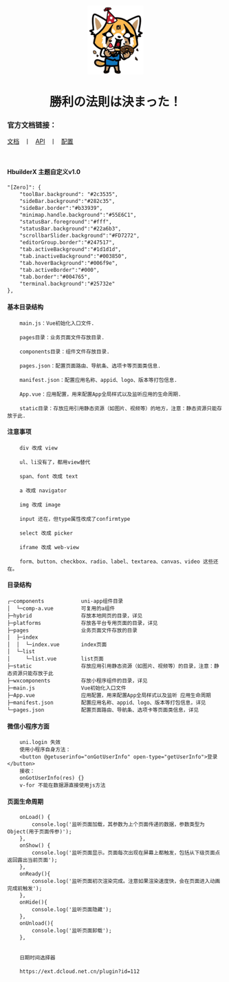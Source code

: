 <p align="center">
  <a href="https://github.com/NidhoggDJoking" target="_blank">
    <img width="130" src="https://github.com/NidhoggDJoking/VueCli/blob/master/src/image/Logo/Fox.png" alt="logo">
  </a>
</p>

<h1 align="center">勝利の法則は決まった！</h1>

### 官方文档链接：

 [文档](https://uniapp.dcloud.io/#) &nbsp; <a> 丨 </a> &nbsp; [API](https://uniapp.dcloud.io/api/#) &nbsp; <a> 丨 </a> &nbsp; [配置](https://uniapp.dcloud.io/collocation/pages)
 
</br>

#### HbuilderX 主题自定义v1.0

```
"[Zero]": {
	"toolBar.background": "#2c3535",
	"sideBar.background":"#282c35",
	"sideBar.border":"#b33939",
	"minimap.handle.background":"#55E6C1",
	"statusBar.foreground":"#fff",
	"statusBar.background":"#22a6b3",
	"scrollbarSlider.background":"#FD7272",
	"editorGroup.border":"#247517",
	"tab.activeBackground":"#1d1d1d",
	"tab.inactiveBackground":"#003850",
	"tab.hoverBackground":"#006f9e",
	"tab.activeBorder":"#000",
	"tab.border":"#004765",
	"terminal.background":"#25732e"
},

```
#### 基本目录结构

```
	main.js：Vue初始化入口文件.
	
	pages目录：业务页面文件存放目录.
	
	components目录：组件文件存放目录.
	
	pages.json：配置页面路由、导航条、选项卡等页面类信息.
	
	manifest.json：配置应用名称、appid、logo、版本等打包信息.
	
	App.vue：应用配置，用来配置App全局样式以及监听应用的生命周期.
	
	static目录：存放应用引用静态资源（如图片、视频等）的地方，注意：静态资源只能存放于此.

```

#### 注意事项
```
	div 改成 view
	
	ul、li没有了，都用view替代
	
	span、font 改成 text
	
	a 改成 navigator
	
	img 改成 image
	
	input 还在，但type属性改成了confirmtype
	
	select 改成 picker
	
	iframe 改成 web-view
	
	form、button、checkbox、radio、label、textarea、canvas、video 这些还在。
```

#### 目录结构


	┌─components            uni-app组件目录
	│  └─comp-a.vue         可复用的a组件
	├─hybrid                存放本地网页的目录，详见
	├─platforms             存放各平台专用页面的目录，详见
	├─pages                 业务页面文件存放的目录
	│  ├─index
	│  │  └─index.vue       index页面
	│  └─list
	│     └─list.vue        list页面
	├─static                存放应用引用静态资源（如图片、视频等）的目录，注意：静态资源只能存放于此
	├─wxcomponents          存放小程序组件的目录，详见
	├─main.js               Vue初始化入口文件
	├─App.vue               应用配置，用来配置App全局样式以及监听 应用生命周期
	├─manifest.json         配置应用名称、appid、logo、版本等打包信息，详见
	└─pages.json            配置页面路由、导航条、选项卡等页面类信息，详见



#### 微信小程序方面

```
	uni.login 失效
	使用小程序自身方法：
	<button @getuserinfo="onGotUserInfo" open-type="getUserInfo">登录</button>
	接收：
	onGotUserInfo(res) {}
	v-for 不能在数据源直接使用js方法

``` 
   
#### 页面生命周期
 
```
	onLoad() {
		console.log('监听页面加载，其参数为上个页面传递的数据，参数类型为Object(用于页面传参)');
	},
	onShow() {
		console.log('监听页面显示。页面每次出现在屏幕上都触发，包括从下级页面点返回露出当前页面');
	},
	onReady(){
		console.log('监听页面初次渲染完成。注意如果渲染速度快，会在页面进入动画完成前触发');
	},
	onHide(){
		console.log('监听页面隐藏');
	},
	onUnload(){
		console.log('监听页面卸载');
	},
		
```

```
	日期时间选择器
	
	https://ext.dcloud.net.cn/plugin?id=112
```